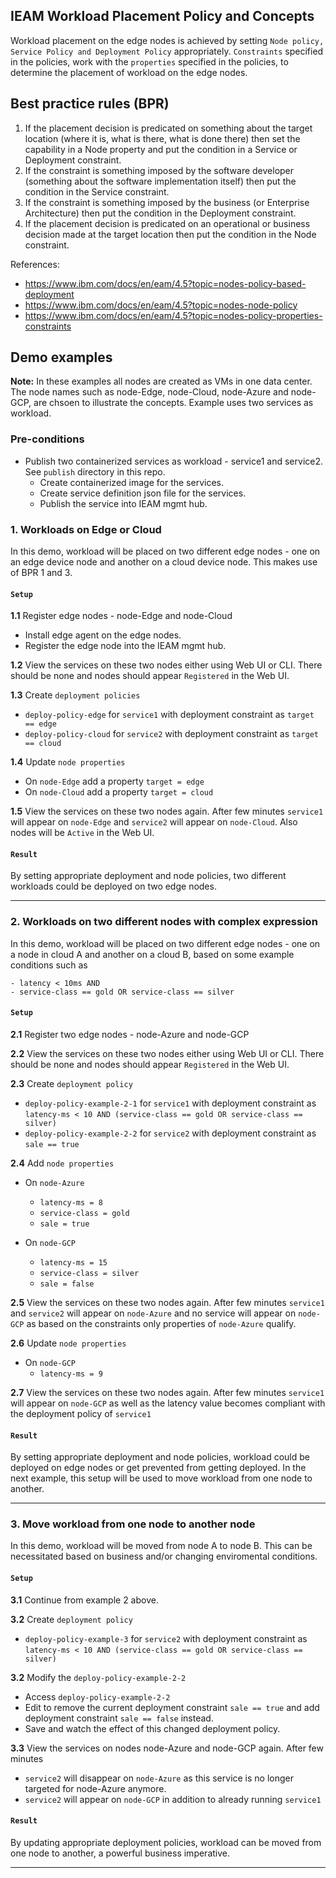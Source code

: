 ## IEAM Workload Placement Policy and Concepts

Workload placement on the edge nodes is achieved by setting `Node policy, Service Policy and Deployment Policy` appropriately. 
`Constraints` specified in the policies, work with the `properties` specified in the policies, to determine the placement of workload on the edge nodes.

## Best practice rules (BPR)

1. If the placement decision is predicated on something about the target location (where it is, what is there, what is done there) then set the capability in a Node property and put the condition in a Service or Deployment constraint.
2. If the constraint is something imposed by the software developer (something about the software implementation itself) then put the condition in the Service constraint.
3. If the constraint is something imposed by the business (or Enterprise Architecture) then put the condition in the Deployment constraint.
4. If the placement decision is predicated on an operational or business decision made at the target location then put the condition in the Node constraint.

References: 
- https://www.ibm.com/docs/en/eam/4.5?topic=nodes-policy-based-deployment
- https://www.ibm.com/docs/en/eam/4.5?topic=nodes-node-policy
- https://www.ibm.com/docs/en/eam/4.5?topic=nodes-policy-properties-constraints

## Demo examples
**Note:** In these examples all nodes are created as VMs in one data center. The node names such as node-Edge, node-Cloud, node-Azure and node-GCP, are chsoen to illustrate the concepts. Example uses two services as workload.  

### Pre-conditions
- Publish two containerized services as workload - service1 and service2. See `publish` directory in this repo.
  - Create containerized image for the services.
  - Create service definition json file for the services.
  - Publish the service into IEAM mgmt hub.

### 1. Workloads on Edge or Cloud 
In this demo, workload will be placed on two different edge nodes - one on an edge device node and another on a cloud device node. This makes use of BPR 1 and 3. 

#### `Setup`
**1.1** Register edge nodes - node-Edge and node-Cloud
  - Install edge agent on the edge nodes.
  - Register the edge node into the IEAM mgmt hub.

**1.2** View the services on these two nodes either using Web UI or CLI. There should be none and nodes should appear `Registered` in the Web UI. 

**1.3** Create `deployment policies`
  - `deploy-policy-edge` for `service1` with deployment constraint as `target == edge`
  - `deploy-policy-cloud` for `service2` with deployment constraint as `target == cloud`

**1.4** Update `node properties`
  - On `node-Edge` add a property `target = edge`
  - On `node-Cloud` add a property `target = cloud`

**1.5** View the services on these two nodes again. After few minutes `service1` will appear on `node-Edge` and `service2` will appear on `node-Cloud`. Also nodes will be `Active` in the Web UI. 

#### `Result`
By setting appropriate deployment and node policies, two different workloads could be deployed on two edge nodes. 

--------

### 2. Workloads on two different nodes with complex expression 
In this demo, workload will be placed on two different edge nodes - one on a node in cloud A and another on a cloud B, based on some example conditions such as 
```
- latency < 10ms AND
- service-class == gold OR service-class == silver
```

#### `Setup`
**2.1** Register two edge nodes - node-Azure and node-GCP

**2.2** View the services on these two nodes either using Web UI or CLI. There should be none and nodes should appear `Registered` in the Web UI. 

**2.3** Create `deployment policy`
  - `deploy-policy-example-2-1` for `service1` with deployment constraint as `latency-ms < 10 AND (service-class == gold OR service-class == silver)`
  - `deploy-policy-example-2-2` for `service2` with deployment constraint as `sale == true`

**2.4** Add `node properties`
  - On `node-Azure` 
    - `latency-ms = 8`
    - `service-class = gold`
    - `sale = true`
 
  - On `node-GCP`     
    - `latency-ms = 15`
    - `service-class = silver`
    - `sale = false`
   
**2.5** View the services on these two nodes again. After few minutes `service1` and `service2` will appear on `node-Azure` and no service will appear on `node-GCP` as based on the constraints only properties of `node-Azure` qualify.

**2.6** Update `node properties`
  - On `node-GCP`     
    - `latency-ms = 9`

**2.7** View the services on these two nodes again. After few minutes `service1` will appear on `node-GCP` as well as the latency value becomes compliant with the deployment policy of `service1` 

#### `Result`
By setting appropriate deployment and node policies, workload could be deployed on edge nodes or get prevented from getting deployed. In the next example, this setup will be used to move workload from one node to another.

--------

### 3. Move workload from one node to another node 
In this demo, workload will be moved from node A to node B. This can be necessitated based on business and/or changing enviromental conditions. 

#### `Setup`
**3.1** Continue from example 2 above. 

**3.2** Create `deployment policy`
  - `deploy-policy-example-3` for `service2` with deployment constraint as `latency-ms < 10 AND (service-class == gold OR service-class == silver)`


**3.2** Modify the `deploy-policy-example-2-2` 
  - Access `deploy-policy-example-2-2`
  - Edit to remove the current deployment constraint `sale == true` and add deployment constraint `sale == false` instead.
  - Save and watch the effect of this changed deployment policy.

**3.3** View the services on nodes node-Azure and node-GCP again. After few minutes 
  - `service2` will disappear on `node-Azure` as this service is no longer targeted for node-Azure anymore.
  - `service2` will appear on `node-GCP` in addition to already running `service1` 

#### `Result`
By updating appropriate deployment policies, workload can be moved from one node to another, a powerful business imperative.

--------
